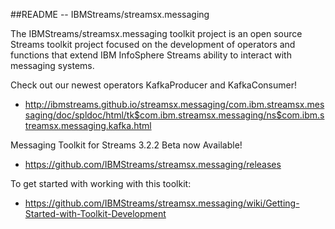 ##README --  IBMStreams/streamsx.messaging

The IBMStreams/streamsx.messaging toolkit project is an open source Streams toolkit project focused on the development of operators and functions that extend IBM InfoSphere Streams ability to interact with messaging systems.

Check out our newest operators KafkaProducer and KafkaConsumer!
* http://ibmstreams.github.io/streamsx.messaging/com.ibm.streamsx.messaging/doc/spldoc/html/tk$com.ibm.streamsx.messaging/ns$com.ibm.streamsx.messaging.kafka.html


Messaging Toolkit for Streams 3.2.2 Beta now Available!
* https://github.com/IBMStreams/streamsx.messaging/releases

To get started with working with this toolkit:
* https://github.com/IBMStreams/streamsx.messaging/wiki/Getting-Started-with-Toolkit-Development

